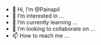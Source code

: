 - 👋 Hi, I’m @Painapil
- 👀 I’m interested in ...
- 🌱 I’m currently learning ...
- 💞️ I’m looking to collaborate on ...
- 📫 How to reach me ...

<!---
Painapil/Painapil is a ✨ special ✨ repository because its `README.md` (this file) appears on your GitHub profile.
You can click the Preview link to take a look at your changes.
--->
